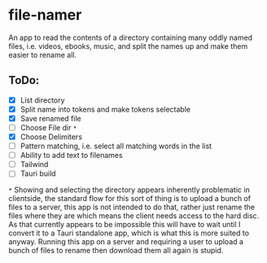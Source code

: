 # file-namer

An app to read the contents of a directory containing many oddly named files, i.e. videos, ebooks, music, and split the names up and make them easier to rename all.

## ToDo:

- [x] List directory
- [x] Split name into tokens and make tokens selectable
- [x] Save renamed file 
- [ ] Choose File dir `*`
- [x] Choose Delimiters
- [ ] Pattern matching, i.e. select all matching words in the list
- [ ] Ability to add text to filenames
- [ ] Tailwind
- [ ] Tauri build

`*` Showing and selecting the directory appears inherently problematic in clientside, the standard flow for this sort of thing is to upload a bunch of files to a server, this app is not intended to do that, rather just rename the files where they are which means the client needs access to the hard disc.  As that currently appears to be impossible this will have to wait until I convert it to a Tauri standalone app, which is what this is more suited to anyway.  Running this app on a server and requiring a user to upload a bunch of files to rename then download them all again is stupid.